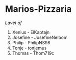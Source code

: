 # Marios-Pizzaria

*Lavet af*
1. Xenius - ElKaptajn
2. Josefine - JosefineNelbom
3. Philip - PhilipNS98
4. Tonje - tonjemus
5. Thomas - Thom719c

